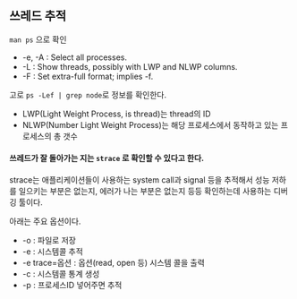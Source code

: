 ## 쓰레드 추적
`man ps` 으로 확인

* -e, -A : Select all processes.
* -L : Show threads, possibly with LWP and NLWP columns.
* -F : Set extra-full format; implies -f.

고로 `ps -Lef | grep node`로 정보를 확인한다.

* LWP(Light Weight Process, is thread)는 thread의 ID
* NLWP(Number Light Weight Process)는 해당 프로세스에서 동작하고 있는 프로세스의 총 갯수

#### 쓰레드가 잘 돌아가는 지는 `strace` 로 확인할 수 있다고 한다.
strace는 애플리케이션들이 사용하는 system call과 signal 등을 추적해서 성능 저하를 일으키는 부분은 없는지, 에러가 나는 부분은 없는지 등등 확인하는데 사용하는 디버깅 툴이다.

아래는 주요 옵션이다.

* -o : 파일로 저장
* -e : 시스템콜 추적
* -e trace=옵션 : 옵션(read, open 등) 시스템 콜을 출력
* -c : 시스템콜 통계 생성
* -p : 프로세스ID 넣어주면 추적